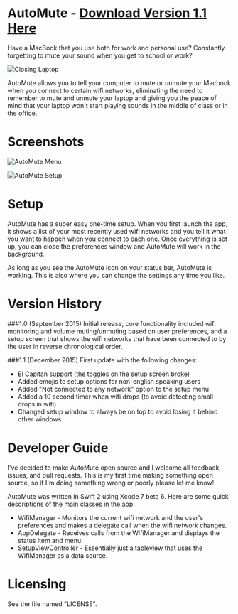 # AutoMute - [Download Version 1.1 Here](http://bit.ly/AutoMute1-1)

Have a MacBook that you use both for work and personal use? Constantly forgetting to mute your sound when you get to school or work?

![Closing Laptop](http://giant.gfycat.com/ConsciousFeminineIrukandjijellyfish.gif)

AutoMute allows you to tell your computer to mute or unmute your Macbook when you connect to certain wifi networks, eliminating the need to remember to mute and unmute your laptop and giving you the peace of mind that your laptop won't start playing sounds in the middle of class or in the office.

# Screenshots
![AutoMute Menu](http://i.imgur.com/RwcPhqf.png)

![AutoMute Setup](http://i.imgur.com/nHRbwHH.png)

# Setup
AutoMute has a super easy one-time setup. When you first launch the app, it shows a list of your most recently used wifi networks and you tell it what you want to happen when you connect to each one. Once everything is set up, you can close the preferences window and AutoMute will work in the background. 

As long as you see the AutoMute icon on your status bar, AutoMute is working. This is also where you can change the settings any time you like.

# Version History
###1.0 (September 2015)
Initial release, core functionality included wifi monitoring and volume muting/unmuting based on user preferences, and a setup screen that shows the wifi networks that have been connected to by the user in reverse chronological order.

###1.1 (December 2015)
First update with the following changes:
- El Capitan support (the toggles on the setup screen broke)
- Added emojis to setup options for non-english speaking users
- Added "Not connected to any network" option to the setup menu
- Added a 10 second timer when wifi drops (to avoid detecting small drops in wifi)
- Changed setup window to always be on top to avoid losing it behind other windows

# Developer Guide
I've decided to make AutoMute open source and I welcome all feedback, issues, and pull requests. This is my first time making something open source, so if I'm doing something wrong or poorly please let me know!

AutoMute was written in Swift 2 using Xcode 7 beta 6. Here are some quick descriptions of the main classes in the app:

- WifiManager - Monitors the current wifi network and the user's preferences and makes a delegate call when the wifi network changes.
- AppDelegate - Receives calls from the WifiManager and displays the status item and menu.
- SetupViewController - Essentially just a tableview that uses the WifiManager as a data source.

# Licensing
See the file named "LICENSE".

